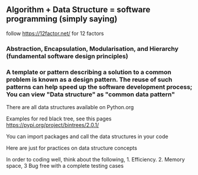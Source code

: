 ## Algorithm + Data Structure = software programming (simply saying)

follow https://12factor.net/ for 12 factors 

### Abstraction, Encapsulation, Modularisation, and Hierarchy (fundamental software design principles)

### A template or pattern describing a solution to a common problem is known as a design pattern. The reuse of such patterns can help speed up the software development process; You can view "Data structure" as "common data pattern"

There are all data structures available on Python.org

Examples for red black tree, see this pages https://pypi.org/project/bintrees/2.0.1/

You can import packages and call the data structures in your code

Here are just for practices on data structure concepts

In order to coding well, think about the following, 1. Efficiency. 2. Memory space, 3 Bug free with a complete testing cases


